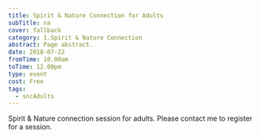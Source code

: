 ```yaml
---
title: Spirit & Nature Connection for Adults
subTitle: na
cover: fallback
category: 1.Spirit & Nature Connection
abstract: Page abstract.
date: 2018-07-22
fromTime: 10.00am
toTime: 12.00pm
type: event
cost: Free
tags:
  - sncAdults
---
```


Spirit & Nature connection session for adults. Please contact me to register for a session.

